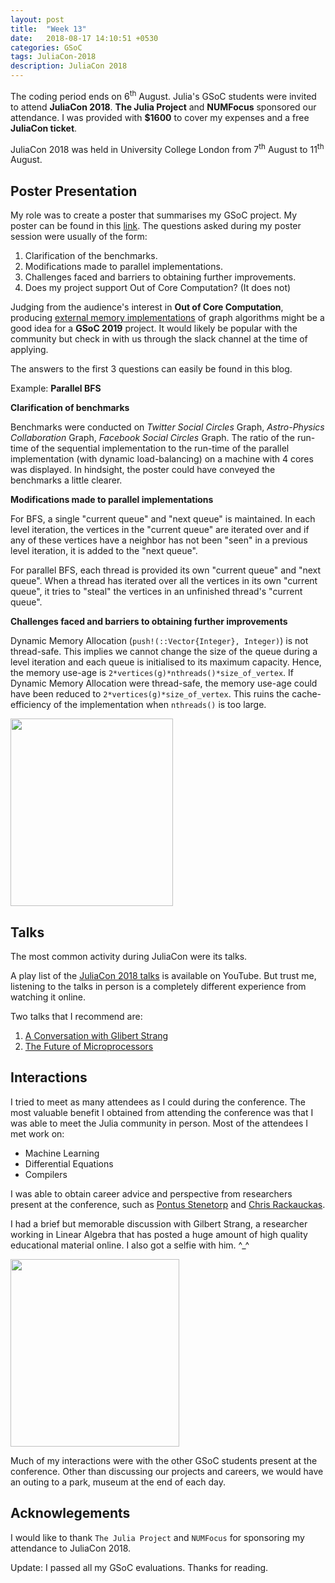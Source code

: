 ```yaml
---
layout: post
title:  "Week 13"
date:   2018-08-17 14:10:51 +0530
categories: GSoC
tags: JuliaCon-2018
description: JuliaCon 2018
---
```


The coding period ends on 6<sup>th</sup> August. Julia's GSoC students were invited to attend **JuliaCon 2018**. **The Julia Project** and **NUMFocus** sponsored our attendance. I was provided with **$1600** to cover my expenses and a free **JuliaCon ticket**.

JuliaCon 2018 was held in University College London from 7<sup>th</sup> August to 11<sup>th</sup> August.

## Poster Presentation

My role was to create a poster that summarises my GSoC project. My poster can be found in this [link](https://github.com/SohamTamba/GSoC/blob/gh-pages/Poster.pdf). The questions asked during my poster session were usually of the form:

1. Clarification of the benchmarks.
2. Modifications made to parallel implementations.
3. Challenges faced and barriers to obtaining further improvements.
4. Does my project support Out of Core Computation? (It does not)

Judging from the audience's interest in **Out of Core Computation**, producing [external memory implementations](https://en.wikipedia.org/wiki/External_memory_algorithm) of graph algorithms might be a good idea for a **GSoC 2019** project. It would likely be popular with the community but check in with us through the slack channel at the time of applying.

The answers to the first 3 questions can easily be found in this blog.

Example: **Parallel BFS**

**Clarification of benchmarks**

Benchmarks were conducted on *Twitter Social Circles* Graph, *Astro-Physics Collaboration* Graph, *Facebook Social Circles* Graph. The ratio of the run-time of the sequential implementation to the run-time of the parallel implementation (with dynamic load-balancing) on a machine with 4 cores was displayed. In hindsight, the poster could have conveyed the benchmarks a little clearer.

**Modifications made to parallel implementations**

For BFS, a single "current queue" and "next queue" is maintained. In each level iteration, the vertices in the "current queue" are iterated over and if any of these vertices have a neighbor has not been "seen" in a previous level iteration, it is added to the "next queue".

For parallel BFS, each thread is provided its own "current queue" and "next queue". When a thread has iterated over all the vertices in its own "current queue", it tries to "steal" the vertices in an unfinished thread's "current queue".

**Challenges faced and barriers to obtaining further improvements**

Dynamic Memory Allocation (`push!(::Vector{Integer}, Integer)`) is not thread-safe. This implies we cannot change the size of the queue during a level iteration and each queue is initialised to its maximum capacity. Hence, the memory use-age is `2*vertices(g)*nthreads()*size_of_vertex`. If Dynamic Memory Allocation were thread-safe, the memory use-age could have been reduced to `2*vertices(g)*size_of_vertex`. This ruins the cache-efficiency of the implementation when `nthreads()` is too large.

<img src="{{ site.baseurl }}/assets/images/presentation.jpeg" width="260" height="300" />

## Talks

The most common activity during JuliaCon were its talks.

A play list of the [JuliaCon 2018 talks](https://www.youtube.com/watch?v=1jN5wKvN-Uk&list=PLP8iPy9hna6Qsq5_-zrg0NTwqDSDYtfQB) is available on YouTube.
But trust me, listening to the talks in person is a completely different experience from watching it online.

Two talks that I recommend are:

1. [A Conversation with Glibert Strang](https://www.youtube.com/watch?v=gGYcSjrqbjc)
2. [The Future of Microprocessors](https://www.youtube.com/watch?v=zX4ZNfvw1cw)

## Interactions

I tried to meet as many attendees as I could during the conference. The most valuable benefit I obtained from attending the conference was that I was able to meet the Julia community in person. Most of the attendees I met work on:

- Machine Learning
- Differential Equations
- Compilers

I was able to obtain career advice and perspective from researchers present at the conference, such as [Pontus Stenetorp](https://pontus.stenetorp.se/) and [Chris Rackauckas](http://chrisrackauckas.com). 

I had a brief but memorable discussion with Gilbert Strang, a researcher working in Linear Algebra that has posted a huge amount of high quality educational material online. I also got a selfie with him. ^_^

<img src="{{ site.baseurl }}/assets/images/gil.jpeg" width="270" height="300" />

Much of my interactions were with the other GSoC students present at the conference. Other than discussing our projects and careers, we would have an outing to a park, museum at the end of each day. 

## Acknowlegements

I would like to thank `The Julia Project` and `NUMFocus` for sponsoring my attendance to JuliaCon 2018.

Update: I passed all my GSoC evaluations. Thanks for reading.